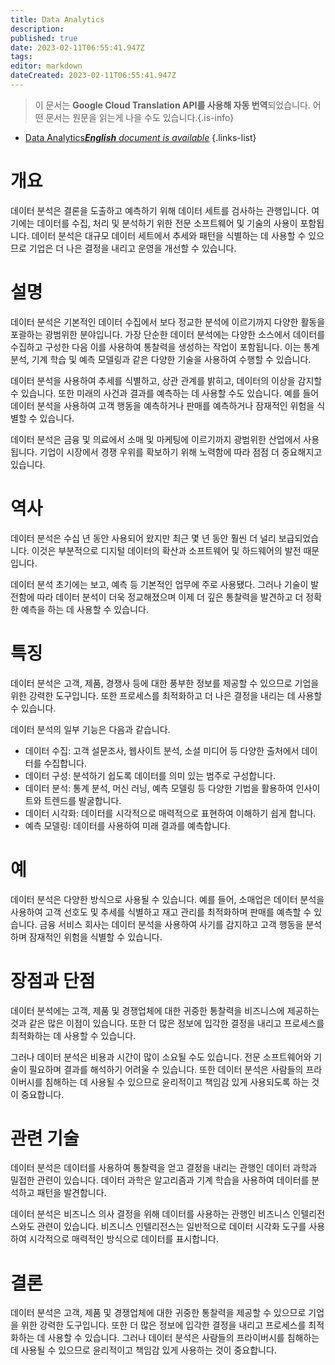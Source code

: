 ```yaml
---
title: Data Analytics
description: 
published: true
date: 2023-02-11T06:55:41.947Z
tags: 
editor: markdown
dateCreated: 2023-02-11T06:55:41.947Z
---
```


> 이 문서는 **Google Cloud Translation API를 사용해 자동 번역**되었습니다.
어떤 문서는 원문을 읽는게 나을 수도 있습니다.{.is-info}



- [Data Analytics***English** document is available*](/en/Knowledge-base/Dictionary/data-analytics)
{.links-list}


# 개요
데이터 분석은 결론을 도출하고 예측하기 위해 데이터 세트를 검사하는 관행입니다. 여기에는 데이터를 수집, 처리 및 분석하기 위한 전문 소프트웨어 및 기술의 사용이 포함됩니다. 데이터 분석은 대규모 데이터 세트에서 추세와 패턴을 식별하는 데 사용할 수 있으므로 기업은 더 나은 결정을 내리고 운영을 개선할 수 있습니다.

# 설명
데이터 분석은 기본적인 데이터 수집에서 보다 정교한 분석에 이르기까지 다양한 활동을 포괄하는 광범위한 분야입니다. 가장 단순한 데이터 분석에는 다양한 소스에서 데이터를 수집하고 구성한 다음 이를 사용하여 통찰력을 생성하는 작업이 포함됩니다. 이는 통계 분석, 기계 학습 및 예측 모델링과 같은 다양한 기술을 사용하여 수행할 수 있습니다.

데이터 분석을 사용하여 추세를 식별하고, 상관 관계를 밝히고, 데이터의 이상을 감지할 수 있습니다. 또한 미래의 사건과 결과를 예측하는 데 사용할 수도 있습니다. 예를 들어 데이터 분석을 사용하여 고객 행동을 예측하거나 판매를 예측하거나 잠재적인 위험을 식별할 수 있습니다.

데이터 분석은 금융 및 의료에서 소매 및 마케팅에 이르기까지 광범위한 산업에서 사용됩니다. 기업이 시장에서 경쟁 우위를 확보하기 위해 노력함에 따라 점점 더 중요해지고 있습니다.

# 역사
데이터 분석은 수십 년 동안 사용되어 왔지만 최근 몇 년 동안 훨씬 더 널리 보급되었습니다. 이것은 부분적으로 디지털 데이터의 확산과 소프트웨어 및 하드웨어의 발전 때문입니다.

데이터 분석 초기에는 보고, 예측 등 기본적인 업무에 주로 사용됐다. 그러나 기술이 발전함에 따라 데이터 분석이 더욱 정교해졌으며 이제 더 깊은 통찰력을 발견하고 더 정확한 예측을 하는 데 사용할 수 있습니다.

# 특징
데이터 분석은 고객, 제품, 경쟁사 등에 대한 풍부한 정보를 제공할 수 있으므로 기업을 위한 강력한 도구입니다. 또한 프로세스를 최적화하고 더 나은 결정을 내리는 데 사용할 수 있습니다.

데이터 분석의 일부 기능은 다음과 같습니다.

- 데이터 수집: 고객 설문조사, 웹사이트 분석, 소셜 미디어 등 다양한 출처에서 데이터를 수집합니다.
- 데이터 구성: 분석하기 쉽도록 데이터를 의미 있는 범주로 구성합니다.
- 데이터 분석: 통계 분석, 머신 러닝, 예측 모델링 등 다양한 기법을 활용하여 인사이트와 트렌드를 발굴합니다.
- 데이터 시각화: 데이터를 시각적으로 매력적으로 표현하여 이해하기 쉽게 합니다.
- 예측 모델링: 데이터를 사용하여 미래 결과를 예측합니다.

# 예
데이터 분석은 다양한 방식으로 사용될 수 있습니다. 예를 들어, 소매업은 데이터 분석을 사용하여 고객 선호도 및 추세를 식별하고 재고 관리를 최적화하며 판매를 예측할 수 있습니다. 금융 서비스 회사는 데이터 분석을 사용하여 사기를 감지하고 고객 행동을 분석하며 잠재적인 위험을 식별할 수 있습니다.

# 장점과 단점
데이터 분석에는 고객, 제품 및 경쟁업체에 대한 귀중한 통찰력을 비즈니스에 제공하는 것과 같은 많은 이점이 있습니다. 또한 더 많은 정보에 입각한 결정을 내리고 프로세스를 최적화하는 데 사용할 수 있습니다.

그러나 데이터 분석은 비용과 시간이 많이 소요될 수도 있습니다. 전문 소프트웨어와 기술이 필요하며 결과를 해석하기 어려울 수 있습니다. 또한 데이터 분석은 사람들의 프라이버시를 침해하는 데 사용될 수 있으므로 윤리적이고 책임감 있게 사용되도록 하는 것이 중요합니다.

# 관련 기술
데이터 분석은 데이터를 사용하여 통찰력을 얻고 결정을 내리는 관행인 데이터 과학과 밀접한 관련이 있습니다. 데이터 과학은 알고리즘과 기계 학습을 사용하여 데이터를 분석하고 패턴을 발견합니다.

데이터 분석은 비즈니스 의사 결정을 위해 데이터를 사용하는 관행인 비즈니스 인텔리전스와도 관련이 있습니다. 비즈니스 인텔리전스는 일반적으로 데이터 시각화 도구를 사용하여 시각적으로 매력적인 방식으로 데이터를 표시합니다.

# 결론
데이터 분석은 고객, 제품 및 경쟁업체에 대한 귀중한 통찰력을 제공할 수 있으므로 기업을 위한 강력한 도구입니다. 또한 더 많은 정보에 입각한 결정을 내리고 프로세스를 최적화하는 데 사용할 수 있습니다. 그러나 데이터 분석은 사람들의 프라이버시를 침해하는 데 사용될 수 있으므로 윤리적이고 책임감 있게 사용하는 것이 중요합니다.
